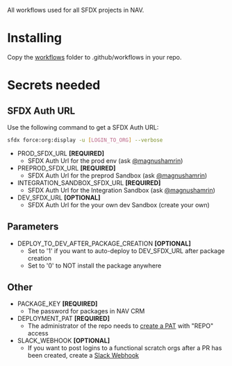 All workflows used for all SFDX projects in NAV.

# Installing
Copy the [workflows](workflows) folder to .github/workflows in your repo.

# Secrets needed

## SFDX Auth URL

Use the following command to get a SFDX Auth URL:
```bash
sfdx force:org:display -u [LOGIN_TO_ORG] --verbose
```

- PROD_SFDX_URL **[REQUIRED]**
  - SFDX Auth Url for the prod env (ask [@magnushamrin](https://github.com/magnushamrin))
- PREPROD_SFDX_URL **[REQUIRED]**
  - SFDX Auth Url for the preprod Sandbox (ask [@magnushamrin](https://github.com/magnushamrin))
- INTEGRATION_SANDBOX_SFDX_URL **[REQUIRED]**
  - SFDX Auth Url for the Integration Sandbox (ask [@magnushamrin](https://github.com/magnushamrin))
- DEV_SFDX_URL **[OPTIONAL]**
  - SFDX Auth Url for the your own dev Sandbox (create your own)

## Parameters

- DEPLOY_TO_DEV_AFTER_PACKAGE_CREATION **[OPTIONAL]**
  - Set to '1' if you want to auto-deploy to DEV_SFDX_URL after package creation
  - Set to '0' to NOT install the package anywhere

## Other

- PACKAGE_KEY **[REQUIRED]**
  - The password for packages in NAV CRM
- DEPLOYMENT_PAT **[REQUIRED]**
  - The administrator of the repo needs to [create a PAT](https://docs.github.com/en/enterprise/2.17/user/github/authenticating-to-github/creating-a-personal-access-token-for-the-command-line) with "REPO" access
- SLACK_WEBHOOK **[OPTIONAL]**
  - If you want to post logins to a functional scratch orgs after a PR has been created, create a [Slack Webhook](https://slack.com/intl/en-no/help/articles/115005265063-Incoming-Webhooks-for-Slack)
